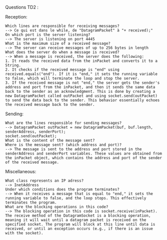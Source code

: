 Questions TD2 :

Reception:

    Which lines are responsible for receiving messages?
    --> Ce qui est dans le while, de "DatagramPacket" à "+ received);"
    On which port is the server listening?
    --> The server is listening on port 4445
    What is the maximum size of a received message?
    --> The server can receive messages of up to 256 bytes in length
    What does the server do when a message is received?
    --> When a message is received, the server does the following:
    1. It reads the received data from the inPacket and converts it to a String.
    2. It checks if the received message is "end" using received.equals("end"). If it is "end," it sets the running variable to false, which will terminate the loop and stop the server.
    3. If the received message is not "end," the server gets the sender's address and port from the inPacket, and then it sends the same data back to the sender as an acknowledgment. This is done by creating a new DatagramPacket called outPacket and using socket.send(outPacket) to send the data back to the sender. This behavior essentially echoes the received message back to the sender.
    

Sending:

    What are the lines responsible for sending messages?
    --> DatagramPacket outPacket = new DatagramPacket(buf, buf.length, senderAddress, senderPort);
    socket.send(outPacket);
    What is the content of the message sent?
    Where is the message sent? (which address and port)?
    --> The message is sent to the address and port stored in the senderAddress and senderPort variables. These values are obtained from the inPacket object, which contains the address and port of the sender of the received message.

Miscellaneous:

    What class represents an IP adress?
    --> InetAddress
    Under which conditions does the program terminates?
    --> When it receives a message that is equal to "end," it sets the running variable to false, and the loop stops. This effectively terminates the program.
    What are the blocking operations in this code?
    --> The blocking operation in this code is socket.receive(inPacket). The receive method of the DatagramSocket is a blocking operation, meaning it will wait until a datagram packet is received on the specified socket. The program will block at this line until data is received, or until an exception occurs (e.g., if there is an issue with the socket).

